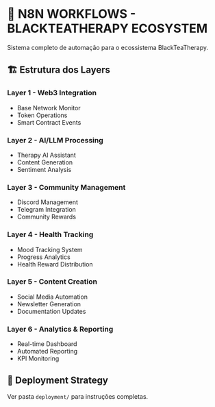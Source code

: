 # 🔌 N8N WORKFLOWS - BLACKTEATHERAPY ECOSYSTEM

Sistema completo de automação para o ecossistema BlackTeaTherapy.

## 🏗️ Estrutura dos Layers

### Layer 1 - Web3 Integration
- Base Network Monitor
- Token Operations 
- Smart Contract Events

### Layer 2 - AI/LLM Processing
- Therapy AI Assistant
- Content Generation
- Sentiment Analysis

### Layer 3 - Community Management
- Discord Management
- Telegram Integration
- Community Rewards

### Layer 4 - Health Tracking
- Mood Tracking System
- Progress Analytics
- Health Reward Distribution

### Layer 5 - Content Creation  
- Social Media Automation
- Newsletter Generation
- Documentation Updates

### Layer 6 - Analytics & Reporting
- Real-time Dashboard
- Automated Reporting
- KPI Monitoring

## 🚀 Deployment Strategy

Ver pasta `deployment/` para instruções completas.
